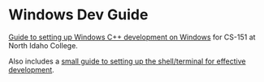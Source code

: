 # Windows Dev Guide
[Guide to setting up Windows C++ development on Windows](https://github.com/NinjacksonXV/windows-dev-guide/blob/main/Setting%20Up%20C%2B%2B%20Development%20on%20Windows%20for%20CS%20151.md) for CS-151 at North Idaho College. 

Also includes a [small guide to setting up the shell/terminal for effective development](https://github.com/NinjacksonXV/windows-dev-guide/blob/main/Setting%20up%20your%20Shell(s)%20on%20Windows.md).
